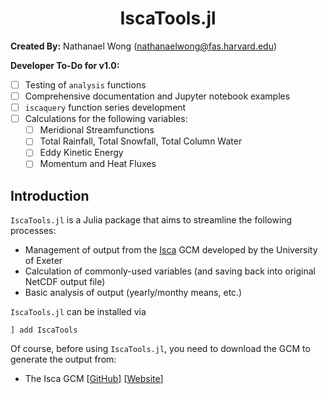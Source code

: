 # **<div align="center">IscaTools.jl</div>**

**Created By:** Nathanael Wong (nathanaelwong@fas.harvard.edu)

**Developer To-Do for v1.0:**
* [ ] Testing of `analysis` functions
* [ ] Comprehensive documentation and Jupyter notebook examples
* [ ] `iscaquery` function series development
* [ ] Calculations for the following variables:
	* [ ] Meridional Streamfunctions
	* [ ] Total Rainfall, Total Snowfall, Total Column Water
	* [ ] Eddy Kinetic Energy
	* [ ] Momentum and Heat Fluxes

## Introduction

`IscaTools.jl` is a Julia package that aims to streamline the following processes:
* Management of output from the [Isca](https://execlim.github.io/IscaWebsite/) GCM developed by the University of Exeter
* Calculation of commonly-used variables (and saving back into original NetCDF output file)
* Basic analysis of output (yearly/monthy means, etc.)

`IscaTools.jl` can be installed via
```
] add IscaTools
```

Of course, before using `IscaTools.jl`, you need to download the GCM to generate the output from:
* The Isca GCM [[GitHub](https://github.com/ExeClim/Isca)] [[Website](https://execlim.github.io/IscaWebsite/)]
